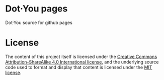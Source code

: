 Dot·You pages
=============

Dot·You source for github pages

License
=======

The content of this project itself is licensed under the
[Creative Commons Attribution-ShareAlike 4.0 International license](http://creativecommons.org/licenses/by-sa/4.0/deed),
and the underlying source code used to format and display that content
is licensed under the [MIT license](https://github.com/DotYou/dotyou.github.io/blob/master/LICENSE).
